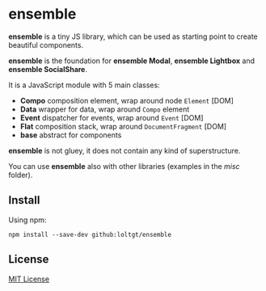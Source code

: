 # ensemble

**ensemble** is a tiny JS library, which can be used as starting point to create beautiful components.

**ensemble** is the foundation for **ensemble Modal**, **ensemble Lightbox** and **ensemble SocialShare**.

It is a JavaScript module with 5 main classes:
* **Compo** composition element, wrap around node `Element` [DOM]
* **Data** wrapper for data, wrap around `Compo` element
* **Event** dispatcher for events, wrap around `Event` [DOM]
* **Flat** composition stack, wrap around `DocumentFragment` [DOM]
* **base** abstract for components

**ensemble** is not gluey, it does not contain any kind of superstructure.

You can use **ensemble** also with other libraries (examples in the *misc* folder).


## Install

Using npm:
```shell
npm install --save-dev github:loltgt/ensemble
```

## License

[MIT License](LICENSE)
